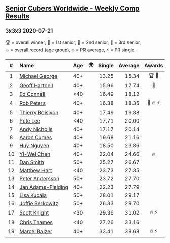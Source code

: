 <style>table {white-space: nowrap;}</style>
<link rel="stylesheet" type="text/css" href="/scw-comp/css/flags.css" />

## [Senior Cubers Worldwide - Weekly Comp Results](/scw-comp/results/)
### 3x3x3 2020-07-21

<span style="white-space: nowrap;">🏆 = overall winner</span>, <span style="white-space: nowrap;">🥇 = 1st senior</span>, <span style="white-space: nowrap;">🥈 = 2nd senior</span>, <span style="white-space: nowrap;">🥉 = 3rd senior</span>, <span style="white-space: nowrap;">💥 = overall record (age group)</span>, <span style="white-space: nowrap;">🔥 = PR average</span>, <span style="white-space: nowrap;">⚡ = PR single</span>.

| # | Name | Age | 🌍 | Single | Average | Awards | Solve 1 | Solve 2 | Solve 3 | Solve 4 | Solve 5 | Video |
| :--: | :-- | :--: | :--: | --: | --: | :--: | --: | --: | --: | --: | --: | :-- |
| 1 | [Michael George](../../persons/michael_george/333.md) | 40+ | <i class="flag flag-GB" /> | 13.25 | 15.34 | 🏆 🥇 | 13.79 | 17.48 | 13.25 | 15.25 | 16.97 | [Desktop](https://www.facebook.com/michael.george.545/videos/10214012108737124) / [Mobile](https://m.facebook.com/michael.george.545/videos/10214012108737124) |
| 2 | [Geoff Hartnell](../../persons/geoff_hartnell/333.md) | 40+ | <i class="flag flag-GB" /> | 15.96 | 17.74 | 🥈 | 18.64 | 17.64 | 19.16 | 16.94 | 15.96 | [Desktop](https://www.facebook.com/events/1842039515939197/permalink/1845810235562125) / [Mobile](https://m.facebook.com/events/1842039515939197?view=permalink&id=1845810235562125) |
| 3 | [Ed Connell](../../persons/ed_connell/333.md) | <40 | <i class="flag flag-IE" /> | 16.49 | 18.12 |  | 18.09 | 16.49 | 17.83 | 18.44 | 19.06 | [Desktop](https://www.facebook.com/events/1842039515939197/permalink/1845901792219636) / [Mobile](https://m.facebook.com/events/1842039515939197?view=permalink&id=1845901792219636) |
| 4 | [Rob Peters](../../persons/rob_peters/333.md) | 40+ | <i class="flag flag-US" /> | 16.38 | 18.35 | 🥉 🔥 ⚡ | 16.75 | 16.38 | 20.44 | 17.85 | 21.06 | [Desktop](https://www.facebook.com/667027593/videos/10158586361642594) / [Mobile](https://m.facebook.com/667027593/videos/10158586361642594) |
| 5 | [Thierry Boisivon](../../persons/thierry_boisivon/333.md) | 40+ | <i class="flag flag-FR" /> | 17.49 | 19.38 |  | 19.81 | 20.49 | 17.83 | 20.91 | 17.49 | [Desktop](https://www.facebook.com/events/1842039515939197/permalink/1846994255443723) / [Mobile](https://m.facebook.com/events/1842039515939197?view=permalink&id=1846994255443723) |
| 6 | [Pete Lee](../../persons/pete_lee/333.md) | <40 | <i class="flag flag-GB" /> | 17.71 | 20.00 |  | 19.20 | 33.95 | 18.90 | 21.90 | 17.71 | [Desktop](https://www.facebook.com/events/1842039515939197/permalink/1846897262120089) / [Mobile](https://m.facebook.com/events/1842039515939197?view=permalink&id=1846897262120089) |
| 7 | [Andy Nicholls](../../persons/andy_nicholls/333.md) | 40+ | <i class="flag flag-GB" /> | 17.17 | 20.14 |  | 17.17 | 20.35 | 19.75 | 20.55 | 20.33 | [Desktop](https://www.facebook.com/events/1842039515939197/permalink/1847690102040805) / [Mobile](https://m.facebook.com/events/1842039515939197?view=permalink&id=1847690102040805) |
| 8 | [Aaron Cumes](../../persons/aaron_cumes/333.md) | 40+ | <i class="flag flag-GB" /> | 19.68 | 21.16 |  | 20.42 | 20.71 | 22.47 | 19.68 | 22.34 | [Desktop](https://www.facebook.com/events/1842039515939197/permalink/1842262065916942) / [Mobile](https://m.facebook.com/events/1842039515939197?view=permalink&id=1842262065916942) |
| 9 | [Huy Nguyen](../../persons/huy_nguyen/333.md) | 40+ | <i class="flag flag-CA" /> | 18.50 | 23.86 |  | 18.50 | 22.44 | 27.04 | 24.31 | 24.83 | [Desktop](https://www.facebook.com/events/1842039515939197/permalink/1847910868685395) / [Mobile](https://m.facebook.com/events/1842039515939197?view=permalink&id=1847910868685395) |
| 10 | [Yi-Wei Chen](../../persons/yi_wei_chen/333.md) | 40+ | <i class="flag flag-TW" /> | 22.04 | 24.66 | 🔥 | 23.75 | 24.10 | DNS | 26.13 | 22.04 | [Desktop](https://www.facebook.com/events/1842039515939197/permalink/1847830355360113) / [Mobile](https://m.facebook.com/events/1842039515939197?view=permalink&id=1847830355360113) |
| 11 | [Dan Smith](../../persons/dan_smith/333.md) | 50+ | <i class="flag flag-US" /> | 25.27 | 26.67 |  | 30.70 | 26.27 | 28.24 | 25.27 | 25.49 | [Desktop](https://www.facebook.com/events/1842039515939197/permalink/1847128298763652) / [Mobile](https://m.facebook.com/events/1842039515939197?view=permalink&id=1847128298763652) |
| 12 | [Matthew Hart](../../persons/matthew_hart/333.md) | <40 | <i class="flag flag-GB" /> | 23.73 | 27.35 |  | 32.71 | 25.30 | 23.73 | 38.36 | 24.05 | [Desktop](https://www.facebook.com/events/1842039515939197/permalink/1845098538966628) / [Mobile](https://m.facebook.com/events/1842039515939197?view=permalink&id=1845098538966628) |
| 13 | [Peter Andersson](../../persons/peter_andersson/333.md) | 50+ | <i class="flag flag-SE" /> | 23.72 | 27.70 |  | 23.72 | 28.32 | 29.43 | 27.41 | 27.38 | [Desktop](https://www.facebook.com/events/1842039515939197/permalink/1847869318689550) / [Mobile](https://m.facebook.com/events/1842039515939197?view=permalink&id=1847869318689550) |
| 14 | [Jan Adams-Fielding](../../persons/jan_adams_fielding/333.md) | 40+ | <i class="flag flag-GB" /> | 22.23 | 27.79 |  | 30.70 | 22.23 | 28.56 | 28.38 | 26.42 | [Desktop](https://www.facebook.com/events/1842039515939197/permalink/1848086755334473) / [Mobile](https://m.facebook.com/events/1842039515939197?view=permalink&id=1848086755334473) |
| 15 | [Lisa Kucala](../../persons/lisa_kucala/333.md) | 50+ | <i class="flag flag-US" /> | 28.01 | 29.17 |  | 29.83 | 29.28 | 28.39 | 33.14 | 28.01 | [Desktop](https://www.facebook.com/events/1842039515939197/permalink/1847046672105148) / [Mobile](https://m.facebook.com/events/1842039515939197?view=permalink&id=1847046672105148) |
| 16 | [Joffie Berkowitz](../../persons/joffie_berkowitz/333.md) | 50+ | <i class="flag flag-ZA" /> | 26.33 | 29.70 |  | 28.47 | 37.51 | 27.30 | 26.33 | 33.34 | [Desktop](https://www.facebook.com/joffie.berkowitz/videos/10163954374465128) / [Mobile](https://m.facebook.com/joffie.berkowitz/videos/10163954374465128) |
| 17 | [Scott Knight](../../persons/scott_knight/333.md) | <30 | <i class="flag flag-GB" /> | 29.36 | 31.02 | 🔥 ⚡ | 41.17 | 29.36 | 32.35 | 30.92 | 29.79 | [Desktop](https://www.facebook.com/500490144/videos/10164156092775145) / [Mobile](https://m.facebook.com/500490144/videos/10164156092775145) |
| 18 | [Chris Thames](../../persons/chris_thames/333.md) | <40 | <i class="flag flag-US" /> | 27.26 | 33.16 |  | 27.26 | 38.61 | 32.84 | 28.04 | 41.55 | [Desktop](https://www.facebook.com/events/1842039515939197/permalink/1845109382298877) / [Mobile](https://m.facebook.com/events/1842039515939197?view=permalink&id=1845109382298877) |
| 19 | [Marcel Balzer](../../persons/marcel_balzer/333.md) | 40+ | <i class="flag flag-DE" /> | 33.41 | 39.68 | 🔥 ⚡ | 33.41 | 35.67 | 41.98 | 51.18 | 41.38 | [Desktop](https://www.facebook.com/marcel.balzer.9216/videos/10160240293712516) / [Mobile](https://m.facebook.com/marcel.balzer.9216/videos/10160240293712516) |

<!-- Global site tag (gtag.js) - Google Analytics -->
<script async src="https://www.googletagmanager.com/gtag/js?id=UA-86348435-3"></script>
<script>window.dataLayer = window.dataLayer || []; function gtag() {dataLayer.push(arguments);} gtag('js', new Date()); gtag('config', 'UA-86348435-3');</script>
